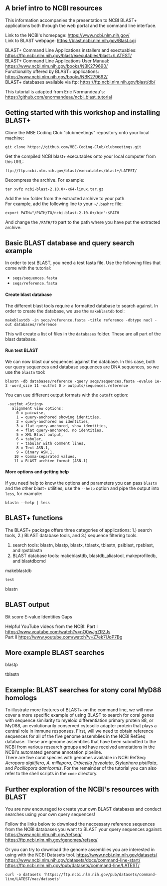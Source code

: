 ## A brief intro to NCBI resources
This information accompanies the presentation to NCBI BLAST+ applications both through the web portal and the command line interface.

Link to the NCBI's homepage: https://www.ncbi.nlm.nih.gov/  
Link to BLAST webpage: https://blast.ncbi.nlm.nih.gov/Blast.cgi  

BLAST+ Command Line Applications installers and exectuables: https://ftp.ncbi.nlm.nih.gov/blast/executables/blast+/LATEST/  
BLAST+ Command Line Applications User Manual: https://www.ncbi.nlm.nih.gov/books/NBK279690/  
Functionality offered by BLAST+ applications: https://www.ncbi.nlm.nih.gov/books/NBK279692/  
BLAST+ databases available via ftp: https://ftp.ncbi.nlm.nih.gov/blast/db/

This tutorial is adapted from Eric Normandeau's: https://github.com/enormandeau/ncbi_blast_tutorial


## Getting started with this workshop and installing BLAST+

Clone the MBE Coding Club "clubmeetings" repository onto your local machine:
```
git clone https://github.com/MBE-Coding-Club/clubmeetings.git
```

Get the compiled  NCBI blast+ executables onto your local computer from this URL:
```
ftp://ftp.ncbi.nlm.nih.gov/blast/executables/blast+/LATEST/
```
Decompress the archive. For example:
```
tar xvfz ncbi-blast-2.10.0+-x64-linux.tar.gz 
```
Add the `bin` folder from the extracted archive to your path.  
For example, add the following line to your `~/.bashrc` file:
```
export PATH="/PATH/TO/ncbi-blast-2.10.0+/bin":$PATH
```
And change the `/PATH/TO` part to the path where you have put the extracted
archive.


## Basic BLAST database and query search example

In order to test BLAST, you need a test fasta file. Use the following files
that come with the tutorial:

- `seqs/sequences.fasta`
- `seqs/reference.fasta`

#### Create blast database
The different blast tools require a formatted database to search against. In
order to create the database, we use the `makeblastdb` tool:

```
makeblastdb -in seqs/reference.fasta -title reference -dbtype nucl -out databases/reference
```

This will create a list of files in the `databases` folder. These are all part
of the blast database.

#### Run test BLAST
We can now blast our sequences against the database. In this case, both our
query sequences and database sequences are DNA sequences, so we use the
`blastn` tool:
```
blastn -db databases/reference -query seqs/sequences.fasta -evalue 1e-3 -word_size 11 -outfmt 0 > outputs/sequences.reference
```
You can use different output formats with the `outmft` option:
```
 -outfmt <String>
   alignment view options:
     0 = pairwise,
     1 = query-anchored showing identities,
     2 = query-anchored no identities,
     3 = flat query-anchored, show identities,
     4 = flat query-anchored, no identities,
     5 = XML Blast output,
     6 = tabular,
     7 = tabular with comment lines,
     8 = Text ASN.1,
     9 = Binary ASN.1,
    10 = Comma-separated values,
    11 = BLAST archive format (ASN.1)
```

#### More options and getting help

If you need help to know the options and parameters you can pass `blastn` and
the other blast+ utilities, use the `--help` option and pipe the output into
`less`, for example:
```
blastn --help | less
```

## BLAST+ functions

The BLAST+ package offers three categories of applications: 1.) search tools, 2.) BLAST database tools, and 3.) sequence filtering tools.  

1. search tools:  blastn, blastp, blastx, tblastx, tblastn, psiblast, rpsblast, and rpstblastn
2. BLAST database tools: makeblastdb, blastdb_aliastool, makeprofiledb, and blastdbcmd

makeblastdb
```
test
```

blastn


## BLAST output

Bit score
E-value
Identities
Gaps 


Helpful YouTube videos from the NCBI: Part I https://www.youtube.com/watch?v=nO0wJgZRZJs  
Part II https://www.youtube.com/watch?v=Z7ek7UoP7Bg


## More example BLAST searches

blastp

tblastn

## Example: BLAST searches for stony coral MyD88 homologs 

To illustrate more features of BLAST+ on the command line, we will now cover a more specific example of using BLAST to search for coral genes with sequence similarity to myeloid differentiation primary protein 88, or MyD88, an evolutionarily conserved cytosolic adapter protein that plays a central role in immune responses. 
First, will we need to obtain reference sequences for all of the five genome assemblies in the NCBI RefSeq database. These are genome assemblies that have been submitted to the NCBI from various research groups and have received annotations in the NCBI's automated genome annotation pipeline.  
There are five coral species with genomes available in NCBI RefSeq: *Acropora digitifera*, *A. millepora*, *Orbicella faveolata*, *Stylophora pistillata*, and *Pocillopora damicornis*.
For the remainder of the tutorial you can also refer to the shell scripts in the `code` directory.


## Further exploration of the NCBI's resources with BLAST

You are now encouraged to create your own BLAST databases and conduct searches using your own query sequences!

Follow the links below to download the neccessary reference sequences from the NCBI databases you want to BLAST your query sequences against:
https://www.ncbi.nlm.nih.gov/refseq/
https://ftp.ncbi.nlm.nih.gov/genomes/refseq/

Or you can try to download the genome assemblies you are interested in using with the NCBI Datasets tool. 
https://www.ncbi.nlm.nih.gov/datasets/
https://www.ncbi.nlm.nih.gov/datasets/docs/command-line-start/
https://ftp.ncbi.nlm.nih.gov/pub/datasets/command-line/LATEST/

```
curl -o datasets 'https://ftp.ncbi.nlm.nih.gov/pub/datasets/command-line/LATEST/mac/datasets'
```








